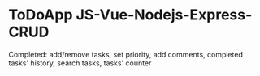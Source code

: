 # ToDoApp JS-Vue-Nodejs-Express-CRUD
Completed: add/remove tasks, set priority, add comments, completed tasks' history, search tasks, tasks' counter
